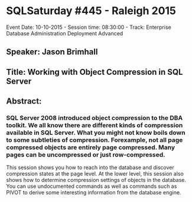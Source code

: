 # SQLSaturday #445 - Raleigh 2015
Event Date: 10-10-2015 - Session time: 08:30:00 - Track: Enterprise Database Administration  Deployment Advanced
## Speaker: Jason Brimhall
## Title: Working with Object Compression in SQL Server
## Abstract:
### SQL Server 2008 introduced object compression to the DBA toolkit. We all know there are different kinds of compression available in SQL Server. What you might not know boils down to some subtleties of compression. Forexample, not all page compressed objects are entirely page compressed. Many pages can be uncompressed or just row-compressed. 

This session shows you how to reach into the database and discover compression states at the page level. At the lower level, this session also shows how to determine compression settings of objects in the database. You can use undocumented commands as well as commands such as PIVOT to derive some interesting information from the database engine.
